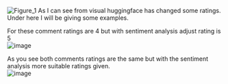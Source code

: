 ![Figure_1](https://github.com/user-attachments/assets/4851dfe1-4c7b-4456-974b-96d61d386cc9)
As I can see from visual huggingface has changed some ratings. 
Under here I will be giving some examples.


For these comment ratings are 4 but with sentiment analysis adjust rating is 5  
![image](https://github.com/user-attachments/assets/9ceab04d-31b0-43c6-8499-0ead721f15f9)

As you see both comments ratings are the same but with the sentiment analysis more suitable ratings given.  
![image](https://github.com/user-attachments/assets/922b64fd-2254-4d4c-9d65-849fdf219f0a)

